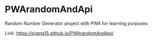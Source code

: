 # PWArandomAndApi
Random Number Generator project with PWA for learning purposes


Link: https://pigma15.github.io/PWArandomAndApi/
